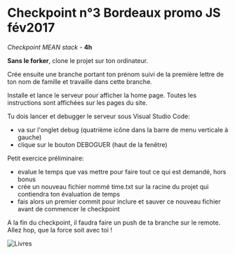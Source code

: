 # Checkpoint n°3 Bordeaux promo JS fév2017

_Checkpoint MEAN stack_ - **4h**

**Sans le forker**, clone le projet sur ton ordinateur.

Crée ensuite une branche portant ton prénom suivi de la première lettre de ton nom de famille et travaille dans cette branche.

Installe et lance le serveur pour afficher la home page. Toutes les instructions sont affichées sur les pages du site.

Tu dois lancer et debugger le serveur sous Visual Studio Code:
  - va sur l'onglet debug (quatrième icône dans la barre de menu verticale à gauche)
  - clique sur le bouton DEBOGUER (haut de la fenêtre)

Petit exercice préliminaire:
  - evalue le temps que vas mettre pour faire tout ce qui est demandé, hors bonus
  - crée un nouveau fichier nommé time.txt sur la racine du projet qui contiendra ton évaluation de temps
  - fais alors un premier commit pour inclure et sauver ce nouveau fichier avant de commencer le checkpoint 

A la fin du checkpoint, il faudra faire un push de ta branche sur le remote.
Allez hop, que la force soit avec toi !

![Livres](http://www.ville-de-sauve.fr/wp-content/uploads/2015/07/6955843-106359531.jpg)